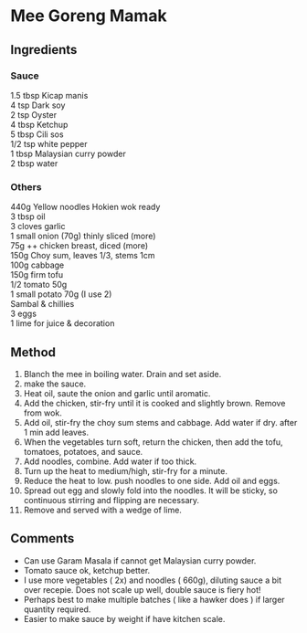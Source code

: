 # Mee Goreng Mamak

## Ingredients
### Sauce
1.5 tbsp Kicap manis<br>
4 tsp Dark soy <br>
2 tsp Oyster <br>
4 tbsp Ketchup <br>
5 tbsp Cili sos <br>
1/2 tsp white pepper <br>
1 tbsp Malaysian curry powder <br>
2 tbsp water <br>

### Others
440g Yellow noodles Hokien wok ready  
3 tbsp oil  
3 cloves garlic  
1 small onion (70g) thinly sliced (more)  
75g ++ chicken breast, diced (more)  
150g Choy sum, leaves 1/3, stems 1cm  
100g cabbage  
150g firm tofu  
1/2 tomato 50g  
1 small potato 70g (I use 2)   
Sambal & chillies  
3 eggs  
1 lime for juice & decoration  

## Method
1. Blanch the mee in boiling water. Drain and set aside.
2. make the sauce.
3. Heat oil, saute the onion and garlic until aromatic. 
4. Add the chicken, stir-fry until it is cooked and slightly brown. Remove from wok.
5. Add oil, stir-fry the choy sum stems and cabbage. Add water if dry. after 1 min add leaves.
6. When the vegetables turn soft, return the chicken, then add the tofu, tomatoes, potatoes, and sauce. 
7. Add noodles, combine. Add water if too thick.
8. Turn up the heat to medium/high, stir-fry for a minute.
9. Reduce the heat to low. push noodles to one side. Add oil and eggs.
10. Spread out egg and slowly fold into the noodles. It will be sticky, so continuous stirring and flipping are necessary. 
11. Remove and served with a wedge of lime.


## Comments
* Can use Garam Masala if cannot get Malaysian curry powder. 
* Tomato sauce ok, ketchup better.
* I use more vegetables ( 2x) and noodles ( 660g), diluting sauce a bit over recepie. Does not scale up well, double sauce is fiery hot!
* Perhaps best to make multiple batches ( like a hawker does ) if larger quantity required.
* Easier to make sauce by weight if have kitchen scale.
